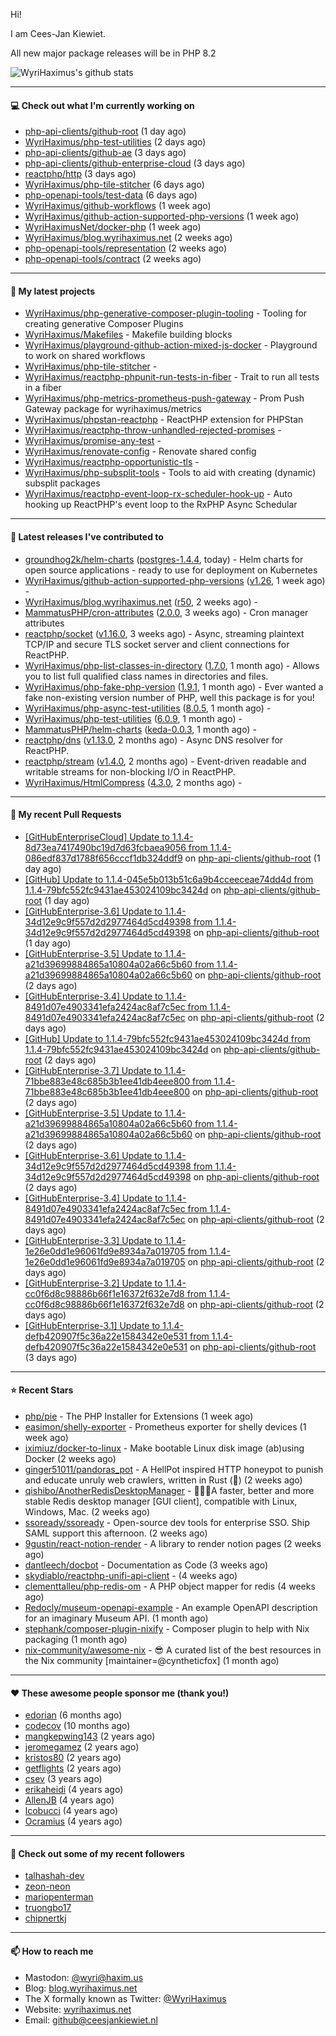 Hi!

I am Cees-Jan Kiewiet.

All new major package releases will be in PHP 8.2

![WyriHaximus's github stats](https://github-readme-stats.vercel.app/api?username=WyriHaximus&show_icons=true)

---

#### 💻 Check out what I'm currently working on

- [php-api-clients/github-root](https://github.com/php-api-clients/github-root) (1 day ago)
- [WyriHaximus/php-test-utilities](https://github.com/WyriHaximus/php-test-utilities) (2 days ago)
- [php-api-clients/github-ae](https://github.com/php-api-clients/github-ae) (3 days ago)
- [php-api-clients/github-enterprise-cloud](https://github.com/php-api-clients/github-enterprise-cloud) (3 days ago)
- [reactphp/http](https://github.com/reactphp/http) (3 days ago)
- [WyriHaximus/php-tile-stitcher](https://github.com/WyriHaximus/php-tile-stitcher) (6 days ago)
- [php-openapi-tools/test-data](https://github.com/php-openapi-tools/test-data) (6 days ago)
- [WyriHaximus/github-workflows](https://github.com/WyriHaximus/github-workflows) (1 week ago)
- [WyriHaximus/github-action-supported-php-versions](https://github.com/WyriHaximus/github-action-supported-php-versions) (1 week ago)
- [WyriHaximusNet/docker-php](https://github.com/WyriHaximusNet/docker-php) (1 week ago)
- [WyriHaximus/blog.wyrihaximus.net](https://github.com/WyriHaximus/blog.wyrihaximus.net) (2 weeks ago)
- [php-openapi-tools/representation](https://github.com/php-openapi-tools/representation) (2 weeks ago)
- [php-openapi-tools/contract](https://github.com/php-openapi-tools/contract) (2 weeks ago)

---

#### 🌱 My latest projects

- [WyriHaximus/php-generative-composer-plugin-tooling](https://github.com/WyriHaximus/php-generative-composer-plugin-tooling) - Tooling for creating generative Composer Plugins
- [WyriHaximus/Makefiles](https://github.com/WyriHaximus/Makefiles) - Makefile building blocks
- [WyriHaximus/playground-github-action-mixed-js-docker](https://github.com/WyriHaximus/playground-github-action-mixed-js-docker) - Playground to work on shared workflows
- [WyriHaximus/php-tile-stitcher](https://github.com/WyriHaximus/php-tile-stitcher) - 
- [WyriHaximus/reactphp-phpunit-run-tests-in-fiber](https://github.com/WyriHaximus/reactphp-phpunit-run-tests-in-fiber) - Trait to run all tests in a fiber
- [WyriHaximus/php-metrics-prometheus-push-gateway](https://github.com/WyriHaximus/php-metrics-prometheus-push-gateway) - Prom Push Gateway package for wyrihaximus/metrics
- [WyriHaximus/phpstan-reactphp](https://github.com/WyriHaximus/phpstan-reactphp) - ReactPHP extension for PHPStan
- [WyriHaximus/reactphp-throw-unhandled-rejected-promises](https://github.com/WyriHaximus/reactphp-throw-unhandled-rejected-promises) - 
- [WyriHaximus/promise-any-test](https://github.com/WyriHaximus/promise-any-test) - 
- [WyriHaximus/renovate-config](https://github.com/WyriHaximus/renovate-config) - Renovate shared config
- [WyriHaximus/reactphp-opportunistic-tls](https://github.com/WyriHaximus/reactphp-opportunistic-tls) - 
- [WyriHaximus/php-subsplit-tools](https://github.com/WyriHaximus/php-subsplit-tools) - Tools to aid with creating (dynamic) subsplit packages
- [WyriHaximus/reactphp-event-loop-rx-scheduler-hook-up](https://github.com/WyriHaximus/reactphp-event-loop-rx-scheduler-hook-up) - Auto hooking up ReactPHP&#39;s event loop to the RxPHP Async Schedular

---

#### 🔭 Latest releases I've contributed to

- [groundhog2k/helm-charts](https://github.com/groundhog2k/helm-charts) ([postgres-1.4.4](https://github.com/groundhog2k/helm-charts/releases/tag/postgres-1.4.4), today) - Helm charts for open source applications - ready to use for deployment on Kubernetes
- [WyriHaximus/github-action-supported-php-versions](https://github.com/WyriHaximus/github-action-supported-php-versions) ([v1.26](https://github.com/WyriHaximus/github-action-supported-php-versions/releases/tag/v1.26), 1 week ago) - 
- [WyriHaximus/blog.wyrihaximus.net](https://github.com/WyriHaximus/blog.wyrihaximus.net) ([r50](https://github.com/WyriHaximus/blog.wyrihaximus.net/releases/tag/r50), 2 weeks ago) - 
- [MammatusPHP/cron-attributes](https://github.com/MammatusPHP/cron-attributes) ([2.0.0](https://github.com/MammatusPHP/cron-attributes/releases/tag/2.0.0), 3 weeks ago) - Cron manager attributes
- [reactphp/socket](https://github.com/reactphp/socket) ([v1.16.0](https://github.com/reactphp/socket/releases/tag/v1.16.0), 3 weeks ago) - Async, streaming plaintext TCP/IP and secure TLS socket server and client connections for ReactPHP.
- [WyriHaximus/php-list-classes-in-directory](https://github.com/WyriHaximus/php-list-classes-in-directory) ([1.7.0](https://github.com/WyriHaximus/php-list-classes-in-directory/releases/tag/1.7.0), 1 month ago) - Allows you to list full qualified class names in directories and files.
- [WyriHaximus/php-fake-php-version](https://github.com/WyriHaximus/php-fake-php-version) ([1.9.1](https://github.com/WyriHaximus/php-fake-php-version/releases/tag/1.9.1), 1 month ago) - Ever wanted a fake non-existing version number of PHP, well this package is for you!
- [WyriHaximus/php-async-test-utilities](https://github.com/WyriHaximus/php-async-test-utilities) ([8.0.5](https://github.com/WyriHaximus/php-async-test-utilities/releases/tag/8.0.5), 1 month ago) - 
- [WyriHaximus/php-test-utilities](https://github.com/WyriHaximus/php-test-utilities) ([6.0.9](https://github.com/WyriHaximus/php-test-utilities/releases/tag/6.0.9), 1 month ago) - 
- [MammatusPHP/helm-charts](https://github.com/MammatusPHP/helm-charts) ([keda-0.0.3](https://github.com/MammatusPHP/helm-charts/releases/tag/keda-0.0.3), 1 month ago) - 
- [reactphp/dns](https://github.com/reactphp/dns) ([v1.13.0](https://github.com/reactphp/dns/releases/tag/v1.13.0), 2 months ago) - Async DNS resolver for ReactPHP.
- [reactphp/stream](https://github.com/reactphp/stream) ([v1.4.0](https://github.com/reactphp/stream/releases/tag/v1.4.0), 2 months ago) - Event-driven readable and writable streams for non-blocking I/O in ReactPHP.
- [WyriHaximus/HtmlCompress](https://github.com/WyriHaximus/HtmlCompress) ([4.3.0](https://github.com/WyriHaximus/HtmlCompress/releases/tag/4.3.0), 2 months ago) - 

---

#### 🔨 My recent Pull Requests

- [[GitHubEnterpriseCloud] Update to 1.1.4-8d73ea7417490bc19d7d63fcbaea9056 from 1.1.4-086edf837d1788f656cccf1db324ddf9](https://github.com/php-api-clients/github-root/pull/1269) on [php-api-clients/github-root](https://github.com/php-api-clients/github-root) (1 day ago)
- [[GitHub] Update to 1.1.4-045e5b013b51c6a9b4cceeceae74dd4d from 1.1.4-79bfc552fc9431ae453024109bc3424d](https://github.com/php-api-clients/github-root/pull/1268) on [php-api-clients/github-root](https://github.com/php-api-clients/github-root) (1 day ago)
- [[GitHubEnterprise-3.6] Update to 1.1.4-34d12e9c9f557d2d2977464d5cd49398 from 1.1.4-34d12e9c9f557d2d2977464d5cd49398](https://github.com/php-api-clients/github-root/pull/1267) on [php-api-clients/github-root](https://github.com/php-api-clients/github-root) (1 day ago)
- [[GitHubEnterprise-3.5] Update to 1.1.4-a21d39699884865a10804a02a66c5b60 from 1.1.4-a21d39699884865a10804a02a66c5b60](https://github.com/php-api-clients/github-root/pull/1266) on [php-api-clients/github-root](https://github.com/php-api-clients/github-root) (2 days ago)
- [[GitHubEnterprise-3.4] Update to 1.1.4-8491d07e4903341efa2424ac8af7c5ec from 1.1.4-8491d07e4903341efa2424ac8af7c5ec](https://github.com/php-api-clients/github-root/pull/1265) on [php-api-clients/github-root](https://github.com/php-api-clients/github-root) (2 days ago)
- [[GitHub] Update to 1.1.4-79bfc552fc9431ae453024109bc3424d from 1.1.4-79bfc552fc9431ae453024109bc3424d](https://github.com/php-api-clients/github-root/pull/1264) on [php-api-clients/github-root](https://github.com/php-api-clients/github-root) (2 days ago)
- [[GitHubEnterprise-3.7] Update to 1.1.4-71bbe883e48c685b3b1ee41db4eee800 from 1.1.4-71bbe883e48c685b3b1ee41db4eee800](https://github.com/php-api-clients/github-root/pull/1263) on [php-api-clients/github-root](https://github.com/php-api-clients/github-root) (2 days ago)
- [[GitHubEnterprise-3.5] Update to 1.1.4-a21d39699884865a10804a02a66c5b60 from 1.1.4-a21d39699884865a10804a02a66c5b60](https://github.com/php-api-clients/github-root/pull/1262) on [php-api-clients/github-root](https://github.com/php-api-clients/github-root) (2 days ago)
- [[GitHubEnterprise-3.6] Update to 1.1.4-34d12e9c9f557d2d2977464d5cd49398 from 1.1.4-34d12e9c9f557d2d2977464d5cd49398](https://github.com/php-api-clients/github-root/pull/1261) on [php-api-clients/github-root](https://github.com/php-api-clients/github-root) (2 days ago)
- [[GitHubEnterprise-3.4] Update to 1.1.4-8491d07e4903341efa2424ac8af7c5ec from 1.1.4-8491d07e4903341efa2424ac8af7c5ec](https://github.com/php-api-clients/github-root/pull/1260) on [php-api-clients/github-root](https://github.com/php-api-clients/github-root) (2 days ago)
- [[GitHubEnterprise-3.3] Update to 1.1.4-1e26e0dd1e96061fd9e8934a7a019705 from 1.1.4-1e26e0dd1e96061fd9e8934a7a019705](https://github.com/php-api-clients/github-root/pull/1259) on [php-api-clients/github-root](https://github.com/php-api-clients/github-root) (2 days ago)
- [[GitHubEnterprise-3.2] Update to 1.1.4-cc0f6d8c98886b66f1e16372f632e7d8 from 1.1.4-cc0f6d8c98886b66f1e16372f632e7d8](https://github.com/php-api-clients/github-root/pull/1258) on [php-api-clients/github-root](https://github.com/php-api-clients/github-root) (2 days ago)
- [[GitHubEnterprise-3.1] Update to 1.1.4-defb420907f5c36a22e1584342e0e531 from 1.1.4-defb420907f5c36a22e1584342e0e531](https://github.com/php-api-clients/github-root/pull/1257) on [php-api-clients/github-root](https://github.com/php-api-clients/github-root) (3 days ago)

---

#### ⭐ Recent Stars

- [php/pie](https://github.com/php/pie) - The PHP Installer for Extensions (1 week ago)
- [easimon/shelly-exporter](https://github.com/easimon/shelly-exporter) - Prometheus exporter for shelly devices (1 week ago)
- [iximiuz/docker-to-linux](https://github.com/iximiuz/docker-to-linux) - Make bootable Linux disk image (ab)using Docker (2 weeks ago)
- [ginger51011/pandoras_pot](https://github.com/ginger51011/pandoras_pot) - A HellPot inspired HTTP honeypot to punish and educate unruly web crawlers, written in Rust (🚀) (2 weeks ago)
- [qishibo/AnotherRedisDesktopManager](https://github.com/qishibo/AnotherRedisDesktopManager) - 🚀🚀🚀A faster, better and more stable Redis desktop manager [GUI client], compatible with Linux, Windows, Mac. (2 weeks ago)
- [ssoready/ssoready](https://github.com/ssoready/ssoready) - Open-source dev tools for enterprise SSO. Ship SAML support this afternoon. (2 weeks ago)
- [9gustin/react-notion-render](https://github.com/9gustin/react-notion-render) - A library to render notion pages (2 weeks ago)
- [dantleech/docbot](https://github.com/dantleech/docbot) - Documentation as Code (3 weeks ago)
- [skydiablo/reactphp-unifi-api-client](https://github.com/skydiablo/reactphp-unifi-api-client) -  (4 weeks ago)
- [clementtalleu/php-redis-om](https://github.com/clementtalleu/php-redis-om) - A PHP object mapper for redis (4 weeks ago)
- [Redocly/museum-openapi-example](https://github.com/Redocly/museum-openapi-example) - An example OpenAPI description for an imaginary Museum API.  (1 month ago)
- [stephank/composer-plugin-nixify](https://github.com/stephank/composer-plugin-nixify) - Composer plugin to help with Nix packaging (1 month ago)
- [nix-community/awesome-nix](https://github.com/nix-community/awesome-nix) - 😎 A curated list of the best resources in the Nix community [maintainer=@cyntheticfox] (1 month ago)

---

#### ❤️ These awesome people sponsor me (thank you!)

- [edorian](https://github.com/edorian) (6 months ago)
- [codecov](https://github.com/codecov) (10 months ago)
- [mangkepwing143](https://github.com/mangkepwing143) (2 years ago)
- [jeromegamez](https://github.com/jeromegamez) (2 years ago)
- [kristos80](https://github.com/kristos80) (2 years ago)
- [getflights](https://github.com/getflights) (2 years ago)
- [csev](https://github.com/csev) (3 years ago)
- [erikaheidi](https://github.com/erikaheidi) (4 years ago)
- [AllenJB](https://github.com/AllenJB) (4 years ago)
- [lcobucci](https://github.com/lcobucci) (4 years ago)
- [Ocramius](https://github.com/Ocramius) (4 years ago)

---

#### 👯 Check out some of my recent followers

- [talhashah-dev](https://github.com/talhashah-dev)
- [zeon-neon](https://github.com/zeon-neon)
- [mariopenterman](https://github.com/mariopenterman)
- [truongbo17](https://github.com/truongbo17)
- [chipnertkj](https://github.com/chipnertkj)

---

#### 📫 How to reach me

- Mastodon: [@wyri@haxim.us](https://toot-toot.wyrihaxim.us/@wyri)
- Blog: [blog.wyrihaximus.net](https://blog.wyrihaximus.net/)
- The X formally known as Twitter: [@WyriHaximus](https://twitter.com/WyriHaximus)
- Website: [wyrihaximus.net](https://wyrihaximus.net/)
- Email: [github@ceesjankiewiet.nl](mailto:github@ceesjankiewiet.nl)
